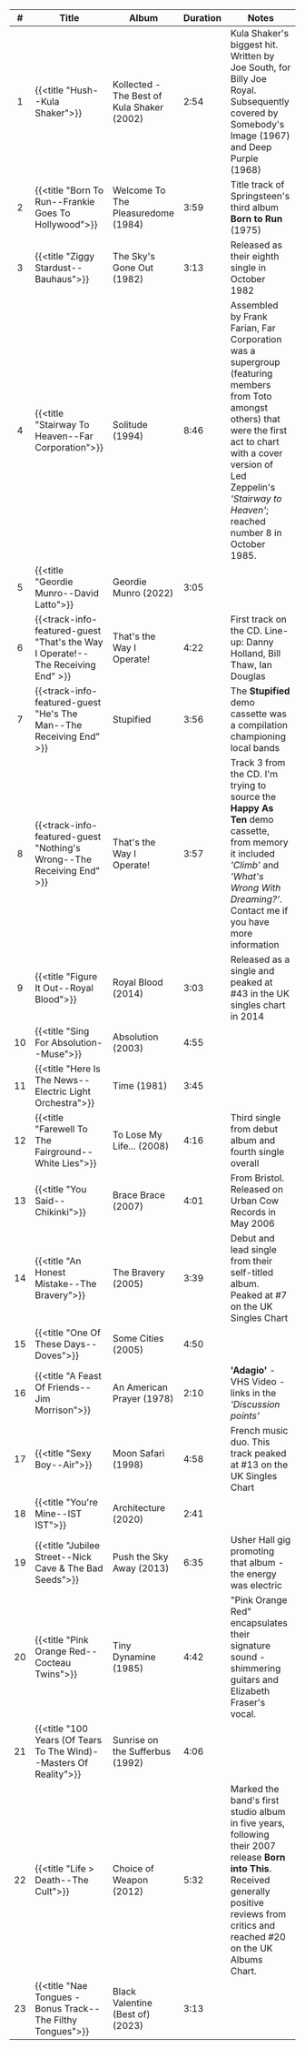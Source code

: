 | #  | Title                                                                           | Album                                      | Duration | Notes                                                                                                                                                                                                                                      |
|:--:|---------------------------------------------------------------------------------|--------------------------------------------|----------|--------------------------------------------------------------------------------------------------------------------------------------------------------------------------------------------------------------------------------------------|
| 1  | {{<title "Hush--Kula Shaker">}}                                                 | Kollected - The Best of Kula Shaker (2002) | 2:54     | Kula Shaker's biggest hit. Written by Joe South, for Billy Joe Royal. Subsequently covered by Somebody's Image (1967) and Deep Purple (1968)                                                                                               |
| 2  | {{<title "Born To Run--Frankie Goes To Hollywood">}}                            | Welcome To The Pleasuredome (1984)         | 3:59     | Title track of Springsteen's third album **Born to Run** (1975)                                                                                                                                                                            |
| 3  | {{<title "Ziggy Stardust--Bauhaus">}}                                           | The Sky's Gone Out (1982)                  | 3:13     | Released as their eighth single in October 1982                                                                                                                                                                                            |
| 4  | {{<title "Stairway To Heaven--Far Corporation">}}                               | Solitude (1994)                            | 8:46     | Assembled by Frank Farian, Far Corporation was a supergroup (featuring members from Toto amongst others) that were the first act to chart with a cover version of Led Zeppelin's _'Stairway to Heaven'_; reached number 8 in October 1985. |
| 5  | {{<title "Geordie Munro--David Latto">}}                                        | Geordie Munro (2022)                       | 3:05     |                                                                                                                                                                                                                                            |
| 6  | {{<track-info-featured-guest "That's the Way I Operate!--The Receiving End" >}} | That's the Way I Operate!                  | 4:22     | First track on the CD. Line-up: Danny Holland, Bill Thaw, Ian Douglas                                                                                                                                                                      |
| 7  | {{<track-info-featured-guest "He's The Man--The Receiving End" >}}              | Stupified                                  | 3:56     | The **Stupified** demo cassette was a compilation championing local bands                                                                                                                                                                  |
| 8  | {{<track-info-featured-guest "Nothing's Wrong--The Receiving End" >}}           | That's the Way I Operate!                  | 3:57     | Track 3 from the CD. I'm trying to source the **Happy As Ten** demo cassette, from memory it included _'Climb'_ and _'What's Wrong With Dreaming?'_. Contact me if you have more information                                               |
| 9  | {{<title "Figure It Out--Royal Blood">}}                                        | Royal Blood (2014)                         | 3:03     | Released as a single and peaked at #43 in the UK singles chart in 2014                                                                                                                                                                     |  
| 10 | {{<title "Sing For Absolution--Muse">}}                                         | Absolution (2003)                          | 4:55     |                                                                                                                                                                                                                                            |  
| 11 | {{<title "Here Is The News--Electric Light Orchestra">}}                        | Time (1981)                                | 3:45     |                                                                                                                                                                                                                                            |             
| 12 | {{<title "Farewell To The Fairground--White Lies">}}                            | To Lose My Life... (2008)                  | 4:16     | Third single from debut album and fourth single overall                                                                                                                                                                                    |
| 13 | {{<title "You Said--Chikinki">}}                                                | Brace Brace (2007)                         | 4:01     | From Bristol. Released on Urban Cow Records in May 2006                                                                                                                                                                                    |
| 14 | {{<title "An Honest Mistake--The Bravery">}}                                    | The Bravery (2005)                         | 3:39     | Debut and lead single from their self-titled album. Peaked at #7 on the UK Singles Chart                                                                                                                                                   |
| 15 | {{<title "One Of These Days--Doves">}}                                          | Some Cities (2005)                         | 4:50     |                                                                                                                                                                                                                                            |
| 16 | {{<title "A Feast Of Friends--Jim Morrison">}}                                  | An American Prayer (1978)                  | 2:10     | **'Adagio'** - VHS Video - links in the _'Discussion points'_                                                                                                                                                                              |
| 17 | {{<title "Sexy Boy--Air">}}                                                     | Moon Safari (1998)                         | 4:58     | French music duo. This track peaked at #13 on the UK Singles Chart                                                                                                                                                                         |
| 18 | {{<title "You're Mine--IST IST">}}                                              | Architecture (2020)                        | 2:41     |                                                                                                                                                                                                                                            |
| 19 | {{<title "Jubilee Street--Nick Cave & The Bad Seeds">}}                         | Push the Sky Away (2013)                   | 6:35     | Usher Hall gig promoting that album - the energy was electric                                                                                                                                                                              |
| 20 | {{<title "Pink Orange Red--Cocteau Twins">}}                                    | Tiny Dynamine (1985)                       | 4:42     | "Pink Orange Red" encapsulates their signature sound - shimmering guitars and Elizabeth Fraser's vocal.                                                                                                                                    |
| 21 | {{<title "100 Years (Of Tears To The Wind)--Masters Of Reality">}}              | Sunrise on the Sufferbus (1992)            | 4:06     |                                                                                                                                                                                                                                            |
| 22 | {{<title "Life > Death--The Cult">}}                                            | Choice of Weapon (2012)                    | 5:32     | Marked the band's first studio album in five years, following their 2007 release **Born into This**. Received generally positive reviews from critics and reached #20 on the UK Albums Chart.                                              |
| 23 | {{<title "Nae Tongues - Bonus Track--The Filthy Tongues">}}                     | Black Valentine (Best of) (2023)           | 3:13     |                                                                                                                                                                                                                                            |
